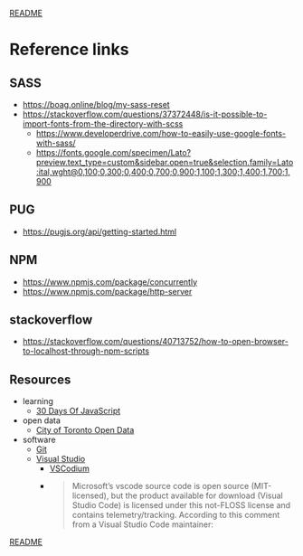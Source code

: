 [README](./README.md)

# Reference links

## SASS
- https://boag.online/blog/my-sass-reset
- https://stackoverflow.com/questions/37372448/is-it-possible-to-import-fonts-from-the-directory-with-scss
  - https://www.developerdrive.com/how-to-easily-use-google-fonts-with-sass/
  - https://fonts.google.com/specimen/Lato?preview.text_type=custom&sidebar.open=true&selection.family=Lato:ital,wght@0,100;0,300;0,400;0,700;0,900;1,100;1,300;1,400;1,700;1,900

## PUG

- https://pugjs.org/api/getting-started.html

## NPM

- https://www.npmjs.com/package/concurrently
- https://www.npmjs.com/package/http-server

## stackoverflow

- https://stackoverflow.com/questions/40713752/how-to-open-browser-to-localhost-through-npm-scripts

## Resources

- learning
  - [30 Days Of JavaScript](https://github.com/Asabeneh/30-Days-Of-JavaScript)
- open data
  - [City of Toronto Open Data](https://open.toronto.ca/)
- software
  - [Git](https://git-scm.com/)
  - [Visual Studio](https://code.visualstudio.com/Download)
    - [VSCodium](https://vscodium.com/)
    - >Microsoft’s vscode source code is open source (MIT-licensed), but the product available for download (Visual Studio Code) is licensed under this not-FLOSS license and contains telemetry/tracking. According to this comment from a Visual Studio Code maintainer:

[README](./README.md)
